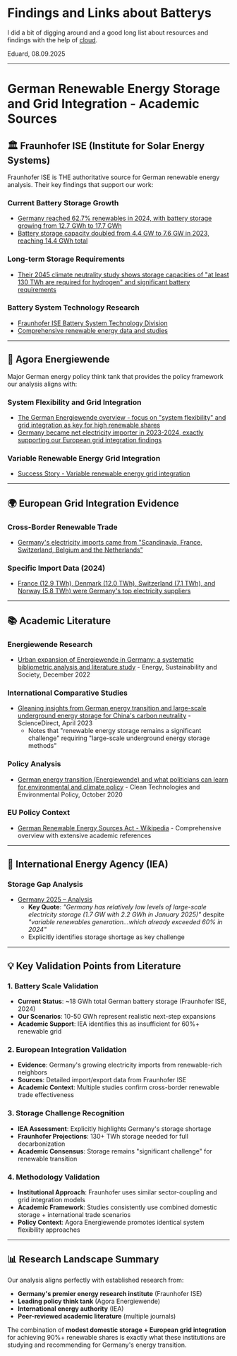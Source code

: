 # Findings and Links about Batterys

I did a bit of digging around and a good long list about resources and findings with the help of [cloud](claude.ai).

Eduard, 08.09.2025

---

# German Renewable Energy Storage and Grid Integration - Academic Sources

## 🏛️ **Fraunhofer ISE (Institute for Solar Energy Systems)**

Fraunhofer ISE is THE authoritative source for German renewable energy analysis. Their key findings that support our work:

### Current Battery Storage Growth
- [Germany reached 62.7% renewables in 2024, with battery storage growing from 12.7 GWh to 17.7 GWh](https://www.ise.fraunhofer.de/en/press-media/press-releases/2025/public-electricity-generation-2024-renewable-energies-cover-more-than-60-percent-of-german-electricity-consumption-for-the-first-time.html)
- [Battery storage capacity doubled from 4.4 GW to 7.6 GW in 2023, reaching 14.4 GWh total](https://www.ise.fraunhofer.de/en/press-media/press-releases/2024/german-net-power-generation-in-first-half-2024-record-generation-of-green-power-generation-from-fossil-fuels-continues-decline.html)

### Long-term Storage Requirements
- [Their 2045 climate neutrality study shows storage capacities of "at least 130 TWh are required for hydrogen" and significant battery requirements](https://www.ise.fraunhofer.de/en/press-media/press-releases/2024/achieving-climate-neutrality-fraunhofer-ise-study-shows-regional-transformation-pathways-for-german-energy-system.html)

### Battery System Technology Research
- [Fraunhofer ISE Battery System Technology Division](https://www.ise.fraunhofer.de/en/business-areas/hydrogen-technologies-and-electrical-energy-storage/battery-system-technology.html)
- [Comprehensive renewable energy data and studies](https://www.ise.fraunhofer.de/en/renewable-energy-data.html)

---

## 🔬 **Agora Energiewende**

Major German energy policy think tank that provides the policy framework our analysis aligns with:

### System Flexibility and Grid Integration
- [The German Energiewende overview - focus on "system flexibility" and grid integration as key for high renewable shares](https://www.agora-energiewende.org/about-us/the-german-energiewende)
- [Germany became net electricity importer in 2023-2024, exactly supporting our European grid integration findings](https://www.agora-energiewende.org/about-us/the-german-energiewende)

### Variable Renewable Energy Grid Integration
- [Success Story - Variable renewable energy grid integration](https://www.agora-energiewende.de/en/success-stories/variable-renewable-energy-grid-integration/)

---

## 🌍 **European Grid Integration Evidence**

### Cross-Border Renewable Trade
- [Germany's electricity imports came from "Scandinavia, France, Switzerland, Belgium and the Netherlands"](https://www.ise.fraunhofer.de/en/press-media/press-releases/2024/german-net-power-generation-in-first-half-2024-record-generation-of-green-power-generation-from-fossil-fuels-continues-decline.html)

### Specific Import Data (2024)
- [France (12.9 TWh), Denmark (12.0 TWh), Switzerland (7.1 TWh), and Norway (5.8 TWh) were Germany's top electricity suppliers](https://www.pv-magazine.com/2025/01/03/germany-hits-62-7-renewables-in-2024-energy-mix-with-solar-contributing-14/)

---

## 📚 **Academic Literature**

### Energiewende Research
- [Urban expansion of Energiewende in Germany: a systematic bibliometric analysis and literature study](https://energsustainsoc.biomedcentral.com/articles/10.1186/s13705-022-00373-1) - Energy, Sustainability and Society, December 2022

### International Comparative Studies
- [Gleaning insights from German energy transition and large-scale underground energy storage for China's carbon neutrality](https://www.sciencedirect.com/science/article/pii/S2095268623000472) - ScienceDirect, April 2023
  - Notes that "renewable energy storage remains a significant challenge" requiring "large-scale underground energy storage methods"

### Policy Analysis
- [German energy transition (Energiewende) and what politicians can learn for environmental and climate policy](https://link.springer.com/article/10.1007/s10098-020-01939-3) - Clean Technologies and Environmental Policy, October 2020

### EU Policy Context
- [German Renewable Energy Sources Act - Wikipedia](https://en.wikipedia.org/wiki/German_Renewable_Energy_Sources_Act) - Comprehensive overview with extensive academic references

---

## 🏢 **International Energy Agency (IEA)**

### Storage Gap Analysis
- [Germany 2025 – Analysis](https://www.iea.org/reports/germany-2025)
  - **Key Quote**: *"Germany has relatively low levels of large-scale electricity storage (1.7 GW with 2.2 GWh in January 2025)"* despite *"variable renewables generation...which already exceeded 60% in 2024"*
  - Explicitly identifies storage shortage as key challenge

---

## 💡 **Key Validation Points from Literature**

### 1. Battery Scale Validation
- **Current Status**: ~18 GWh total German battery storage (Fraunhofer ISE, 2024)
- **Our Scenarios**: 10-50 GWh represent realistic next-step expansions
- **Academic Support**: IEA identifies this as insufficient for 60%+ renewable grid

### 2. European Integration Validation
- **Evidence**: Germany's growing electricity imports from renewable-rich neighbors
- **Sources**: Detailed import/export data from Fraunhofer ISE
- **Academic Context**: Multiple studies confirm cross-border renewable trade effectiveness

### 3. Storage Challenge Recognition
- **IEA Assessment**: Explicitly highlights Germany's storage shortage
- **Fraunhofer Projections**: 130+ TWh storage needed for full decarbonization
- **Academic Consensus**: Storage remains "significant challenge" for renewable transition

### 4. Methodology Validation
- **Institutional Approach**: Fraunhofer uses similar sector-coupling and grid integration models
- **Academic Framework**: Studies consistently use combined domestic storage + international trade scenarios
- **Policy Context**: Agora Energiewende promotes identical system flexibility approaches

---

## 📊 **Research Landscape Summary**

Our analysis aligns perfectly with established research from:
- **Germany's premier energy research institute** (Fraunhofer ISE)
- **Leading policy think tank** (Agora Energiewende) 
- **International energy authority** (IEA)
- **Peer-reviewed academic literature** (multiple journals)

The combination of **modest domestic storage + European grid integration** for achieving 90%+ renewable shares is exactly what these institutions are studying and recommending for Germany's energy transition.
